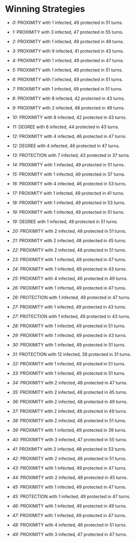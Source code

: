 # Winning Strategies

* _0:_ PROXIMITY with 1 infected, 49 protected in 51 turns.


* _1:_ PROXIMITY with 3 infected, 47 protected in 55 turns.


* _2:_ PROXIMITY with 1 infected, 49 protected in 49 turns.


* _3:_ PROXIMITY with 9 infected, 41 protected in 43 turns.


* _4:_ PROXIMITY with 1 infected, 49 protected in 47 turns.


* _5:_ PROXIMITY with 1 infected, 49 protected in 51 turns.


* _6:_ PROXIMITY with 1 infected, 49 protected in 51 turns.


* _7:_ PROXIMITY with 1 infected, 49 protected in 51 turns.


* _8:_ PROXIMITY with 8 infected, 42 protected in 43 turns.


* _9:_ PROXIMITY with 2 infected, 48 protected in 49 turns.


* _10:_ PROXIMITY with 8 infected, 42 protected in 43 turns.


* _11:_ DEGREE with 6 infected, 44 protected in 43 turns.


* _12:_ PROXIMITY with 4 infected, 46 protected in 47 turns.


* _12:_ DEGREE with 4 infected, 46 protected in 47 turns.


* _13:_ PROTECTION with 7 infected, 43 protected in 37 turns.


* _14:_ PROXIMITY with 1 infected, 49 protected in 51 turns.


* _15:_ PROXIMITY with 1 infected, 49 protected in 37 turns.


* _16:_ PROXIMITY with 4 infected, 46 protected in 53 turns.


* _17:_ PROXIMITY with 1 infected, 49 protected in 41 turns.


* _18:_ PROXIMITY with 1 infected, 49 protected in 53 turns.


* _19:_ PROXIMITY with 1 infected, 49 protected in 51 turns.


* _19:_ DEGREE with 1 infected, 49 protected in 51 turns.


* _20:_ PROXIMITY with 2 infected, 48 protected in 51 turns.


* _21:_ PROXIMITY with 2 infected, 48 protected in 45 turns.


* _22:_ PROXIMITY with 2 infected, 48 protected in 51 turns.


* _23:_ PROXIMITY with 1 infected, 49 protected in 47 turns.


* _24:_ PROXIMITY with 1 infected, 49 protected in 43 turns.


* _25:_ PROXIMITY with 4 infected, 46 protected in 49 turns.


* _26:_ PROXIMITY with 1 infected, 49 protected in 47 turns.


* _26:_ PROTECTION with 1 infected, 49 protected in 47 turns.


* _27:_ PROXIMITY with 1 infected, 49 protected in 43 turns.


* _27:_ PROTECTION with 1 infected, 49 protected in 43 turns.


* _28:_ PROXIMITY with 1 infected, 49 protected in 51 turns.


* _29:_ PROXIMITY with 1 infected, 49 protected in 43 turns.


* _30:_ PROXIMITY with 1 infected, 49 protected in 51 turns.


* _31:_ PROTECTION with 12 infected, 38 protected in 31 turns.


* _32:_ PROXIMITY with 1 infected, 49 protected in 51 turns.


* _33:_ PROXIMITY with 1 infected, 49 protected in 51 turns.


* _34:_ PROXIMITY with 2 infected, 48 protected in 47 turns.


* _35:_ PROXIMITY with 2 infected, 48 protected in 45 turns.


* _36:_ PROXIMITY with 2 infected, 48 protected in 49 turns.


* _37:_ PROXIMITY with 2 infected, 48 protected in 49 turns.


* _38:_ PROXIMITY with 2 infected, 48 protected in 51 turns.


* _39:_ PROXIMITY with 1 infected, 49 protected in 39 turns.


* _40:_ PROXIMITY with 3 infected, 47 protected in 55 turns.


* _41:_ PROXIMITY with 2 infected, 48 protected in 53 turns.


* _42:_ PROXIMITY with 2 infected, 48 protected in 51 turns.


* _43:_ PROXIMITY with 1 infected, 49 protected in 47 turns.


* _44:_ PROXIMITY with 2 infected, 48 protected in 45 turns.


* _45:_ PROXIMITY with 1 infected, 49 protected in 47 turns.


* _45:_ PROTECTION with 1 infected, 49 protected in 47 turns.


* _46:_ PROXIMITY with 1 infected, 49 protected in 49 turns.


* _47:_ PROXIMITY with 1 infected, 49 protected in 47 turns.


* _48:_ PROXIMITY with 4 infected, 46 protected in 51 turns.


* _49:_ PROXIMITY with 3 infected, 47 protected in 47 turns.



